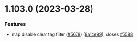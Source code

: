 # 1.103.0 (2023-03-28)


### Features

* map disable clear tag filter ([#5678](https://github.com/EddieHubCommunity/LinkFree/issues/5678)) ([8a14e99](https://github.com/EddieHubCommunity/LinkFree/commit/8a14e9917cb5557f7e376148f62413a6ec9f6f3f)), closes [#5588](https://github.com/EddieHubCommunity/LinkFree/issues/5588)



